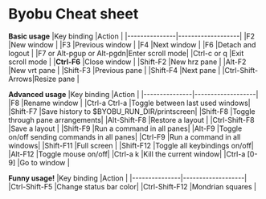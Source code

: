 # Byobu Cheat sheet
**Basic usage**
|Key binding    |Action             |
|---------------|-------------------|
|F2             |New window         |
|F3             |Previous window    |
|F4             |Next window        |
|F6             |Detach and logout  |
|F7 or Alt-pgup or Alt-pgdn|Enter scroll mode|
|Ctrl-c or q    |Exit scroll mode   |
|**Ctrl-F6**    |Close window       |
|Shift-F2       |New hrz pane       |
|Alt-F2         |New vrt pane       |
|Shift-F3       |Previous pane      |
|Shift-F4       |Next pane          |
|Ctrl-Shift-Arrows|Resize pane      |

**Advanced usage**
|Key binding    |Action             |
|---------------|-------------------|
|F8             |Rename window      |
|Ctrl-a Ctrl-a  |Toggle between last used windows|
|Shift-F7       |Save history to $BYOBU_RUN_DIR/printscreen|
|Shift-F8       |Toggle through pane arrangements|
|Alt-Shift-F8   |Restore a layout   |
|Ctrl-Shift-F8  |Save a layout      |
|Shift-F9       |Run a command in all panes|
|Alt-F9         |Toggle on/off sending commands in all panes|
|Ctrl-F9        |Run a command in all windows|
|Shift-F11      |Full screen        |
|Shift-F12      |Toggle all keybindings on/off|
|Alt-F12        |Toggle mouse on/off|
|Ctrl-a k       |Kill the current window|
|Ctrl-a [0-9]   |Go to window       |

**Funny usage!**
|Key binding    |Action             |
|---------------|-------------------|
|Ctrl-Shift-F5  |Change status bar color|
|Ctrl-Shift-F12 |Mondrian squares   |
